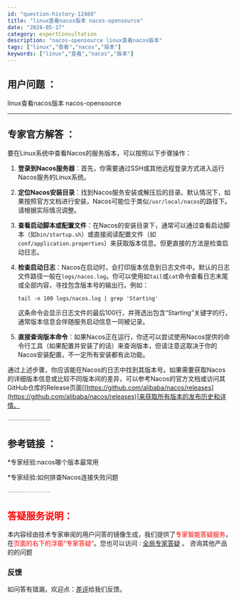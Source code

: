 ```yaml
---
id: "question-history-12488"
title: "linux查看nacos版本 nacos-opensource"
date: "2024-05-17"
category: expertConsultation
description: "nacos-opensource linux查看nacos版本"
tags: ["linux","查看","nacos","版本"]
keywords: ["linux","查看","nacos","版本"]
---
```


## 用户问题 ： 
 linux查看nacos版本 nacos-opensource 

---------------
## 专家官方解答 ：

要在Linux系统中查看Nacos的服务版本，可以按照以下步骤操作：

1. **登录到Nacos服务器**：首先，你需要通过SSH或其他远程登录方式进入运行Nacos服务的Linux系统。

2. **定位Nacos安装目录**：找到Nacos服务安装或解压后的目录。默认情况下，如果按照官方文档进行安装，Nacos可能位于类似`/usr/local/nacos`的路径下。请根据实际情况调整。

3. **查看启动脚本或配置文件**：在Nacos的安装目录下，通常可以通过查看启动脚本（如`bin/startup.sh`）或直接阅读配置文件（如`conf/application.properties`）来获取版本信息。但更直接的方法是检查启动日志。

4. **检查启动日志**：Nacos在启动时，会打印版本信息到日志文件中。默认的日志文件路径一般在`logs/nacos.log`。你可以使用如`tail`或`cat`命令查看日志末尾或全部内容，寻找包含版本号的输出行。例如：
   ```shell
   tail -n 100 logs/nacos.log | grep 'Starting'
   ```
   这条命令会显示日志文件的最后100行，并筛选出包含“Starting”关键字的行，通常版本信息会伴随服务启动信息一同被记录。

5. **直接查询版本命令**：如果Nacos正在运行，你还可以尝试使用Nacos提供的命令行工具（如果配置并安装了的话）来查询版本，但请注意这取决于你的Nacos安装配置，不一定所有安装都有此功能。

通过上述步骤，你应该能在Nacos的日志中找到其版本号。如果需要获取Nacos的详细版本信息或比较不同版本间的差异，可以参考Nacos的官方文档或访问其GitHub仓库的Release页面[[https://github.com/alibaba/nacos/releases](https://github.com/alibaba/nacos/releases)]来获取所有版本的发布历史和详情。


<font color="#949494">---------------</font> 


## 参考链接 ：

*专家经验:nacos哪个版本最常用 
 
 *专家经验:如何排查Nacos连接失败问题 


 <font color="#949494">---------------</font> 
 


## <font color="#FF0000">答疑服务说明：</font> 

本内容经由技术专家审阅的用户问答的镜像生成，我们提供了<font color="#FF0000">专家智能答疑服务</font>，在<font color="#FF0000">页面的右下的浮窗”专家答疑“</font>。您也可以访问 : [全局专家答疑](https://opensource.alibaba.com/chatBot) 。 咨询其他产品的的问题

### 反馈
如问答有错漏，欢迎点：[差评](https://ai.nacos.io/user/feedbackByEnhancerGradePOJOID?enhancerGradePOJOId=13847)给我们反馈。
